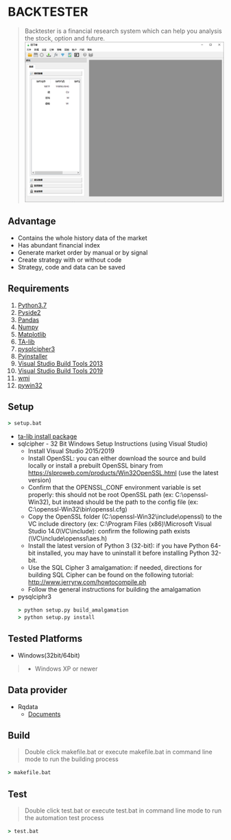 # BACKTESTER

> Backtester is a financial research system which can help you analysis the stock, option and future.
> ![Test Image 7](images/main.png)


## Advantage
* Contains the whole history data of the market
* Has abundant financial index
* Generate market order by manual or by signal
* Create strategy with or without code
* Strategy, code and data can be saved

## Requirements

1. [Python3.7](https://www.python.org/downloads/release/python-370/)
2. [Pyside2](https://doc.qt.io/qtforpython/index.html#)
3. [Pandas](https://pandas.pydata.org/)
4. [Numpy](https://www.numpy.org/)
5. [Matplotlib](https://matplotlib.org/)
6. [TA-lib](https://mrjbq7.github.io/ta-lib/)
7. [pysqlcipher3](https://github.com/rigglemania/pysqlcipher3)
8. [Pyinstaller](https://www.pyinstaller.org/)
9. [Visual Studio Build Tools 2013](https://support.microsoft.com/en-us/help/3179560/update-for-visual-c-2013-and-visual-c-redistributable-package)
10. [Visual Studio Build Tools 2019](https://visualstudio.microsoft.com/thank-you-downloading-visual-studio/?sku=BuildTools&rel=16)
11. [wmi](https://pypi.org/project/WMI/)
12. [pywin32](https://pypi.org/project/pywin32/) 

## Setup

```bat
> setup.bat
```

* [ta-lib install package](https://www.lfd.uci.edu/~gohlke/pythonlibs/#ta-lib)
* sqlcipher - 32 Bit Windows Setup Instructions (using Visual Studio)
    * Install Visual Studio 2015/2019
    * Install OpenSSL: you can either download the source and build locally or install a prebuilt OpenSSL binary from https://slproweb.com/products/Win32OpenSSL.html (use the latest version)
    * Confirm that the OPENSSL_CONF environment variable is set properly: this should not be root OpenSSL path (ex: C:\openssl-Win32), but instead should be the path to the config file (ex: C:\openssl-Win32\bin\openssl.cfg)
    * Copy the OpenSSL folder (C:\openssl-Win32\include\openssl) to the VC include directory (ex: C:\Program Files (x86)\Microsoft Visual Studio 14.0\VC\include): confirm the following path exists (\VC\include\openssl\aes.h)
    * Install the latest version of Python 3 (32-bit): if you have Python 64-bit installed, you may have to uninstall it before installing Python 32-bit.
    * Use the SQL Cipher 3 amalgamation: if needed, directions for building SQL Cipher can be found on the following tutorial: http://www.jerryrw.com/howtocompile.ph
    * Follow the general instructions for building the amalgamation
* pysqlciphr3
    ```bat
    > python setup.py build_amalgamation
    > python setup.py install
    ```

##  Tested Platforms

* Windows(32bit/64bit)
> * Windows XP or newer

## Data provider

* Rqdata
    * [Documents](https://www.ricequant.com/doc/rqdata-institutional)

## Build

> Double click makefile.bat or execute makefile.bat in command line mode to run the building process
```bat
> makefile.bat
```

## Test
> Double click test.bat or execute test.bat in command line mode to run the automation test process
```bat
> test.bat
```